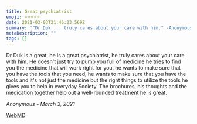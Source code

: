 ```yaml
---
title: Great psychiatrist
emoji: ⭐⭐⭐⭐⭐
date: 2021-03-03T21:46:23.569Z
summary: '"Dr Duk ... truly cares about your care with him." -Anonymous'
metaDescription: ""
tags: []
---
```

Dr Duk is a great, he is a great psychiatrist, he truly cares about your care with him. He doesn't just try to pump you full of medicine he tries to find you the medicine that will work right for you, he wants to make sure that you have the tools that you need, he wants to make sure that you have the tools and it's not just the medicine but the right things to utilize the tools he gives you to help in everyday Society. The brochures, his thoughts and the medication together help out a well-rounded treatment he is great.

*Anonymous - March 3, 2021*

[WebMD](https://doctor.webmd.com/doctor/anthony-duk-c0ada4db-34d8-4d2a-a7b1-627e3fda6a52-overview)